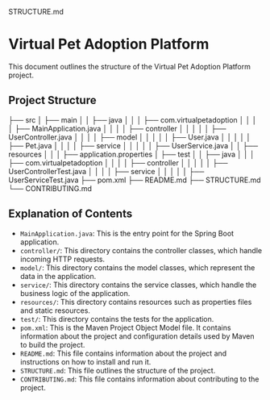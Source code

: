 STRUCTURE.md

# Virtual Pet Adoption Platform

This document outlines the structure of the Virtual Pet Adoption Platform project.

## Project Structure

├── src
│ ├── main
│ │ ├── java
│ │ │ ├── com.virtualpetadoption
│ │ │ │ ├── MainApplication.java
│ │ │ │ ├── controller
│ │ │ │ │ ├── UserController.java
│ │ │ │ ├── model
│ │ │ │ │ ├── User.java
│ │ │ │ │ ├── Pet.java
│ │ │ │ ├── service
│ │ │ │ │ ├── UserService.java
│ │ ├── resources
│ │ │ ├── application.properties
│ ├── test
│ │ ├── java
│ │ │ ├── com.virtualpetadoption
│ │ │ │ ├── controller
│ │ │ │ │ ├── UserControllerTest.java
│ │ │ │ ├── service
│ │ │ │ │ ├── UserServiceTest.java
├── pom.xml
├── README.md
├── STRUCTURE.md
└── CONTRIBUTING.md



## Explanation of Contents

- `MainApplication.java`: This is the entry point for the Spring Boot application.
- `controller/`: This directory contains the controller classes, which handle incoming HTTP requests.
- `model/`: This directory contains the model classes, which represent the data in the application.
- `service/`: This directory contains the service classes, which handle the business logic of the application.
- `resources/`: This directory contains resources such as properties files and static resources.
- `test/`: This directory contains the tests for the application.
- `pom.xml`: This is the Maven Project Object Model file. It contains information about the project and configuration details used by Maven to build the project.
- `README.md`: This file contains information about the project and instructions on how to install and run it.
- `STRUCTURE.md`: This file outlines the structure of the project.
- `CONTRIBUTING.md`: This file contains information about contributing to the project.